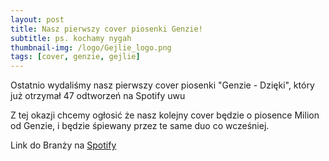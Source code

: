 ```yaml
---
layout: post
title: Nasz pierwszy cover piosenki Genzie!
subtitle: ps. kochamy nygah
thumbnail-img: /logo/Gejlie_logo.png
tags: [cover, genzie, gejlie]
---
```


Ostatnio wydaliśmy nasz pierwszy cover piosenki "Genzie - Dzięki", który już otrzymał 47 odtworzeń na Spotify uwu

Z tej okazji chcemy ogłosić że nasz kolejny cover będzie o piosence Milion od Genzie, i będzie śpiewany przez te same duo co wcześniej.

Link do Branży na [Spotify](https://anchor.fm/gejlie/episodes/Brana-e26dl2l)

 